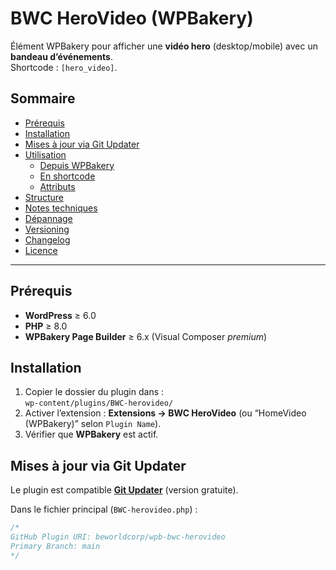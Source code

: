 # BWC HeroVideo (WPBakery)

Élément WPBakery pour afficher une **vidéo hero** (desktop/mobile) avec un **bandeau d’événements**.  
Shortcode : `[hero_video]`.

## Sommaire
- [Prérequis](#prérequis)
- [Installation](#installation)
- [Mises à jour via Git Updater](#mises-à-jour-via-git-updater)
- [Utilisation](#utilisation)
  - [Depuis WPBakery](#depuis-wpbakery)
  - [En shortcode](#en-shortcode)
  - [Attributs](#attributs)
- [Structure](#structure)
- [Notes techniques](#notes-techniques)
- [Dépannage](#dépannage)
- [Versioning](#versioning)
- [Changelog](#changelog)
- [Licence](#licence)

---

## Prérequis
- **WordPress** ≥ 6.0  
- **PHP** ≥ 8.0  
- **WPBakery Page Builder** ≥ 6.x (Visual Composer *premium*)

## Installation
1. Copier le dossier du plugin dans :  
   `wp-content/plugins/BWC-herovideo/`
2. Activer l’extension : **Extensions → BWC HeroVideo** (ou “HomeVideo (WPBakery)” selon `Plugin Name`).
3. Vérifier que **WPBakery** est actif.

## Mises à jour via Git Updater
Le plugin est compatible **[Git Updater](https://github.com/afragen/git-updater)** (version gratuite).

Dans le fichier principal (`BWC-herovideo.php`) :
```php
/*
GitHub Plugin URI: beworldcorp/wpb-bwc-herovideo
Primary Branch: main
*/
